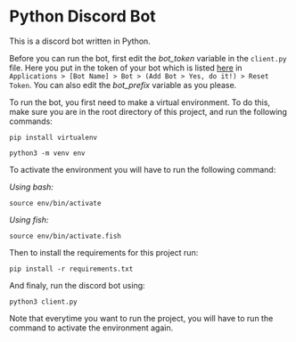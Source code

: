 # Python Discord Bot
This is a discord bot written in Python. 

Before you can run the bot, first edit the *bot_token* variable in the `client.py` file. Here you put in the token of your bot which is listed [here](https://discord.com/developers) in `Applications > [Bot Name] > Bot > (Add Bot > Yes, do it!) > Reset Token`. You can also edit the *bot_prefix* variable as you please. 

To run the bot, you first need to make a virtual environment. To do this, make sure you are in the root directory of this project, and run the following commands:

    pip install virtualenv

    python3 -m venv env

To activate the environment you will have to run the following command:

*Using bash:*

    source env/bin/activate

*Using fish:*

    source env/bin/activate.fish

Then to install the requirements for this project run:

    pip install -r requirements.txt

And finaly, run the discord bot using: 

    python3 client.py

Note that everytime you want to run the project, you will have to run the command to activate the environment again. 